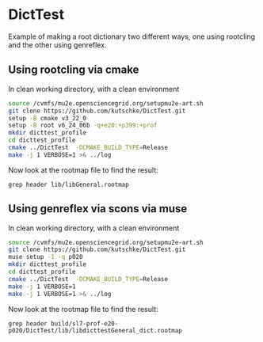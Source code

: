 # DictTest

Example of making a root dictionary two different ways, one using rootcling and the other using genreflex.

## Using rootcling via cmake

In clean working directory, with a clean environment
```bash
source /cvmfs/mu2e.opensciencegrid.org/setupmu2e-art.sh
git clone https://github.com/kutschke/DictTest.git
setup -B cmake v3_22_0
setup -B root v6_24_06b -q+e20:+p399:+prof
mkdir dicttest_profile
cd dicttest_profile
cmake ../DictTest  -DCMAKE_BUILD_TYPE=Release
make -j 1 VERBOSE=1 >& ../log
```

Now look at the rootmap file to find the result:
```
grep header lib/libGeneral.rootmap
```

## Using genreflex via scons via muse

In clean working directory, with a clean environment
```bash
source /cvmfs/mu2e.opensciencegrid.org/setupmu2e-art.sh
git clone https://github.com/kutschke/DictTest.git
muse setup -1 -q p020
mkdir dicttest_profile
cd dicttest_profile
cmake ../DictTest  -DCMAKE_BUILD_TYPE=Release
make -j 1 VERBOSE=1
make -j 1 VERBOSE=1 >& ../log
```

Now look at the rootmap file to find the result:
```
grep header build/sl7-prof-e20-p020/DictTest/lib/libdicttestGeneral_dict.rootmap
```
